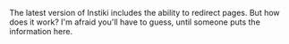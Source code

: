 The latest version of Instiki includes the ability to redirect pages.  But how does it work?  I'm afraid you'll have to guess, until someone puts the information here.